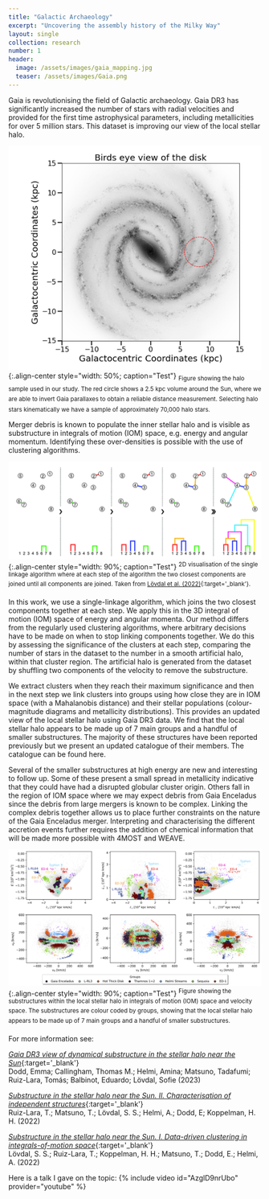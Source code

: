 ```yaml
---
title: "Galactic Archaeology"
excerpt: "Uncovering the assembly history of the Milky Way"
layout: single
collection: research
number: 1
header:
  image: /assets/images/gaia_mapping.jpg
  teaser: /assets/images/Gaia.png
---
```

Gaia is revolutionising the field of Galactic archaeology. Gaia DR3 has significantly increased the number of stars with radial velocities and provided for the first time astrophysical parameters, including metallicities for over 5 million stars. This dataset is improving our view of the local stellar halo.

![Halo Sample](/assets/images/halo_sample.png){:.align-center style="width: 50%; caption="Test"}
<sub>Figure showing the halo sample used in our study. The red circle shows a 2.5 kpc volume around the Sun, where we are able to invert Gaia parallaxes to obtain a reliable distance measurement. Selecting halo stars kinematically we have a sample of approximately 70,000 halo stars.</sup>


Merger debris is known to populate the inner stellar halo and is visible as substructure in integrals of motion (IOM) space, e.g. energy and angular momentum. Identifying these over-densities is possible with the use of clustering algorithms. 


![Single Linkage](/assets/images/single_linkage.png){:.align-center style="width: 90%; caption="Test"}
<sup>2D visualisation of the single linkage algorithm where at each step of the algorithm the two closest components are joined until all components are joined. Taken from [Lövdal et al. (2022)](https://ui.adsabs.harvard.edu/abs/2022A&A...665A..57L/abstract){:target='_blank'}.</sup>


In this work, we use a single-linkage algorithm, which joins the two closest components together at each step. We apply this in the 3D integral of motion (IOM) space of energy and angular momenta. Our method differs from the regularly used clustering algorithms, where arbitrary decisions have to be made on when to stop linking components together. We do this by assessing the significance of the clusters at each step, comparing the number of stars in the dataset to the number in a smooth artificial halo, within that cluster region. The artificial halo is generated from the dataset by shuffling two components of the velocity to remove the substructure. 

We extract clusters when they reach their maximum significance and then in the next step we link clusters into groups using how close they are in IOM space (with a Mahalanobis distance) and their stellar populations (colour-magnitude diagrams and metallicity distributions). This provides an updated view of the local stellar halo using Gaia DR3 data. We find that the local stellar halo appears to be made up of 7 main groups and a handful of smaller substructures. The majority of these structures have been reported previously but we present an updated catalogue of their members. The catalogue can be found here.

Several of the smaller substructures at high energy are new and interesting to follow up. Some of these present a small spread in metallicity indicative that they could have had a disrupted globular cluster origin. Others fall in the region of IOM space where we may expect debris from Gaia Enceladus since the debris from large mergers is known to be complex. Linking the complex debris together allows us to place further constraints on the nature of the Gaia Enceladus merger. Interpreting and characterising the different accretion events further requires the addition of chemical information that will be made more possible with 4MOST and WEAVE.

![IOM Space](/assets/images/IOM_space_groups.png){:.align-center style="width: 90%; caption="Test"}
<sup>Figure showing the substructures within the local stellar halo in integrals of motion (IOM) space and velocity space. The substructures are colour coded by groups, showing that the local stellar halo appears to be made up of 7 main groups and a handful of smaller substructures.</sup>



For more information see:

[*Gaia DR3 view of dynamical substructure in the stellar halo near the Sun*](https://ui.adsabs.harvard.edu/abs/2023A&A...670L...2D/abstract){:target='_blank'} <br/>Dodd, Emma; Callingham, Thomas M.; Helmi, Amina; Matsuno, Tadafumi; Ruiz-Lara, Tomás; Balbinot, Eduardo; Lövdal, Sofie (2023)

[*Substructure in the stellar halo near the Sun. II. Characterisation of independent structures*](https://ui.adsabs.harvard.edu/abs/2022A&A...665A..58R/abstract){:target='_blank'} <br/> Ruiz-Lara, T.; Matsuno, T.; Lövdal, S. S.; Helmi, A.; Dodd, E; Koppelman, H. H. (2022)

[*Substructure in the stellar halo near the Sun. I. Data-driven clustering in integrals-of-motion space*](https://ui.adsabs.harvard.edu/abs/2022A&A...665A..57L/abstract){:target='_blank'} <br/> Lövdal, S. S.; Ruiz-Lara, T.; Koppelman, H. H.; Matsuno, T.; Dodd, E.; Helmi, A. (2022)


Here is a talk I gave on the topic:
{% include video id="AzglD9nrUbo" provider="youtube" %}


